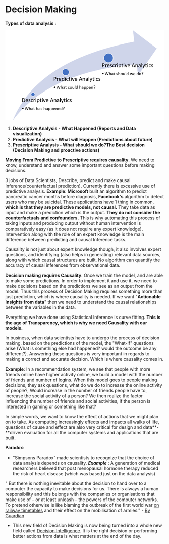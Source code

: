 # Decision Making

**Types of data analysis :**

![Predictive to Prescriptive Analytics is where causality comes in.](.gitbook/assets/image.png)

1. **Descriptive Analysis - What Happened  \(Reports and Data visualization\)**
2. **Predictive Analysis - What will Happen \(Predictions about future\)**
3. **Prescriptive Analysis - What should we do?The Best decision \(Decision Making and proactive actions\)**

**Moving From Predictive to Prescriptive requires causality**. We need to know, understand and answer some important questions before making decisions. 

3 jobs of Data Scientists, Describe, predict and make causal Inference\(counterfactual prediction\). Currently there is excessive use of predictive analysis. **Example**: **Microsoft** built an algorithm to predict pancreatic cancer months before diagnosis, **Facebook's** algorithm to detect users who may be suicidal. These applications have 1 thing in common, **which is that they are predictive models, not causal.** They take data as input and make a prediction which is the output. **They do not consider the counterfactuals and confounders.** This is why automating this process of taking inputs and producing output without human intervention is comparatively easy \(as it does not require any expert knowledge\). Intervention along with the role of an expert knowledge is the main difference between predicting and causal Inference tasks.

Causality is not just about expert knowledge though, it also involves expert questions, and identifying \(also helps in generating\) relevant data sources, along with which causal structures are built. No algorithm can quantify the accuracy of causal inferences from observational data.

**Decision making requires Causality**. Once we train the model, and are able to make some predictions. In order to implement it and use it, we need to make decisions based on the predictions we see as an output from the model. Thus this process of Decision Making requires something more than just prediction, which is where causality is needed. If we want "**Actionable Insights from data**" then we need to understand the causal relationships between the variables in the data.

Everything we have done using Statistical Inference is curve fitting. **This is the age of Transparency, which is why we need Causality with our models.**

In business, when data scientists have to undergo the process of decision making, based on the predictions of the model, the "What-if" questions arise \(What is something else had happened? would the outcome be any different?\). Answering these questions is very important in regards to making a correct and accurate decision. Which is where causality comes in.

**Example**: In a recommendation system, we see that people with more friends online have higher activity online, we build a model with the number of friends and number of logins. When this model goes to people making decisions, they ask questions, what do we do to increase the online activity of people?, Would increase in the number of friends people have to, increase the social activity of a person? We then realize the factor influencing the number of friends and social activities, if the person is interested in gaming or something like that?

In simple words, we want to know the effect of actions that we might plan on to take. As computing increasingly effects and impacts all walks of life, questions of cause and effect are also very critical for design and data**-**driven evaluation for all the computer systems and applications that are built.

**Paradox**: 

* "Simpsons Paradox" made scientists to recognize that the choice of data analysis depends on causality. _**Example**_ : A generation of medical researchers believed that post menopausal hormone therapy reduced the risk of heart disease \(which was based just on the data analysis\)

" But there is nothing inevitable about the decision to hand over to a computer the capacity to make decisions for us. There is always a human responsibility and this belongs with the companies or organisations that make use of – or at least unleash – the powers of the computer networks. To pretend otherwise is like blaming the outbreak of the first world war [on railway timetables](http://media.nationalarchives.gov.uk/index.php/railways-and-the-mobilisation-for-war-in-1914/) and their effect on the mobilisation of armies." - [By Guardian ](https://www.theguardian.com/commentisfree/2016/oct/23/the-guardian-view-on-machine-learning-people-must-decide)

* This new field of Decision Making is now being turned into a whole new field called [Decision Intelligence](https://en.wikipedia.org/wiki/Decision_intelligence). It is the right decision or performing better actions from data is what matters at the end of the day.


